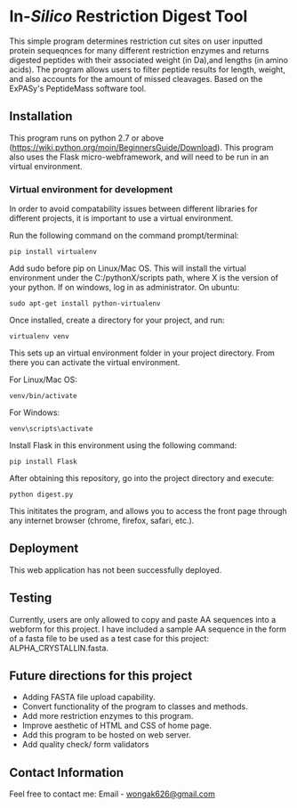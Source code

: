 # In-*Silico* Restriction Digest Tool

This simple program determines restriction cut sites on user inputted protein sequeqnces for many different restriction enzymes and returns digested peptides with their associated weight (in Da),and lengths (in amino acids). The program allows users to filter peptide results for length, weight, and also accounts for the amount of missed cleavages. Based on the ExPASy's PeptideMass software tool.

## Installation
This program runs on python 2.7 or above (https://wiki.python.org/moin/BeginnersGuide/Download). This program also uses the Flask micro-webframework, and will need to be run in an virtual environment.

### Virtual environment for development
In order to avoid compatability issues between different libraries for different projects, it is important to use a virtual environment.

Run the following command on the command prompt/terminal:
```
pip install virtualenv
```
Add sudo before pip on Linux/Mac OS. This will install the virtual environment under the C:/pythonX/scripts path, where X is the version 
of your python. If on windows, log in as administrator. On ubuntu:
```
sudo apt-get install python-virtualenv
```
Once installed, create a directory for your project, and run:
```
virtualenv venv
```
This sets up an virtual environment folder in your project directory. From there you can activate the virtual environment.

For Linux/Mac OS:
```
venv/bin/activate
```

For Windows:
```
venv\scripts\activate
```

Install Flask in this environment using the following command:
```
pip install Flask
```
After obtaining this repository, go into the project directory and execute:
```
python digest.py
```
This inititates the program, and allows you to access the front page through any internet browser (chrome, firefox, safari, etc.).

## Deployment
This web application has not been successfully deployed.

## Testing
Currently, users are only allowed to copy and paste AA sequences into a webform for this project. I have included a sample AA sequence in the form of a fasta file to be used as a test case for this project: ALPHA_CRYSTALLIN.fasta.

## Future directions for this project
- Adding FASTA file upload capability.
- Convert functionality of the program to classes and methods.
- Add more restriction enzymes to this program.
- Improve aesthetic of HTML and CSS of home page.
- Add this program to be hosted on web server.
- Add quality check/ form validators

## Contact Information

Feel free to contact me:
Email - wongak626@gmail.com
